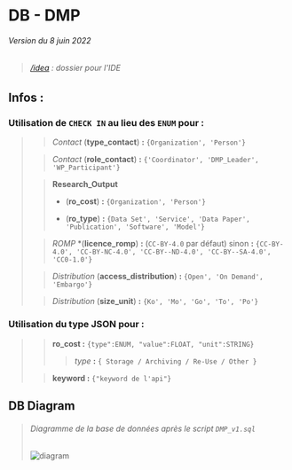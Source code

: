 # DB - DMP

###### Version du 8 juin 2022

> ###### [/idea]() : dossier pour l'IDE 


## Infos :

### Utilisation de `CHECK IN` au lieu des **`ENUM`** pour :
>
> > *Contact* (**type_contact**) **:** `{Organization', 'Person'}`
>
> >  *Contact* (**role_contact**) **:** `{'Coordinator', 'DMP_Leader', 'WP_Participant'}`
>
> > **Research_Output** 
> > - (**ro_cost**)  **:**  `{Organization', 'Person'}`
> >
> >
> > - (**ro_type**)  **:**  `{Data Set', 'Service', 'Data Paper', 'Publication', 'Software', 'Model'}`
>
> > *ROMP* *(**licence_romp**) **:** (`CC-BY-4.0` par défaut) sinon **:** `{CC-BY-4.0', 'CC-BY-NC-4.0', 'CC-BY--ND-4.0', 'CC-BY--SA-4.0', 'CC0-1.0'}`
>
> > *Distribution* (**access_distribution**)  **:** `{Open', 'On Demand', 'Embargo'}`
>
> > *Distribution* (**size_unit**) **:** `{Ko', 'Mo', 'Go', 'To', 'Po'}`

### Utilisation du type JSON pour :
> 
> > **ro_cost :** `{type":ENUM, "value":FLOAT, "unit":STRING}`
> > > _type_ **:** `{ Storage / Archiving / Re-Use / Other }`
> 
> > **keyword :** `{"keyword de l'api"}` 

## DB Diagram
>
>###### Diagramme de la base de données après le script `DMP_v1.sql`
>
>![diagram]()

